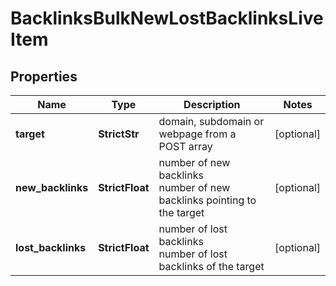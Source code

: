 # BacklinksBulkNewLostBacklinksLiveItem


## Properties

| Name | Type | Description | Notes |
|------------ | ------------- | ------------- | -------------|
**target** | **StrictStr** | domain, subdomain or webpage from a POST array |[optional]|
**new_backlinks** | **StrictFloat** | number of new backlinks<br>number of new backlinks pointing to the target |[optional]|
**lost_backlinks** | **StrictFloat** | number of lost backlinks<br>number of lost backlinks of the target |[optional]|